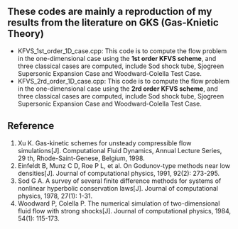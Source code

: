 ## These codes are mainly a reproduction of my results from the literature on GKS (Gas-Knietic Theory)
- KFVS_1st_order_1D_case.cpp: This code is to compute the flow problem in the one-dimensional case using the **1st order KFVS scheme**, and three classical cases are computed, include Sod shock tube, Sjogreen Supersonic Expansion Case and Woodward-Colella Test Case.
- KFVS_2rd_order_1D_case.cpp: This code is to compute the flow problem in the one-dimensional case using the **2rd order KFVS scheme**, and three classical cases are computed, include Sod shock tube, Sjogreen Supersonic Expansion Case and Woodward-Colella Test Case.

## Reference
1. Xu K. Gas-kinetic schemes for unsteady compressible flow simulations[J]. Computational Fluid Dynamics, Annual Lecture Series, 29 th, Rhode-Saint-Genese, Belgium, 1998.
2. Einfeldt B, Munz C D, Roe P L, et al. On Godunov-type methods near low densities[J]. Journal of computational physics, 1991, 92(2): 273-295.
3. Sod G A. A survey of several finite difference methods for systems of nonlinear hyperbolic conservation laws[J]. Journal of computational physics, 1978, 27(1): 1-31.
4. Woodward P, Colella P. The numerical simulation of two-dimensional fluid flow with strong shocks[J]. Journal of computational physics, 1984, 54(1): 115-173.
